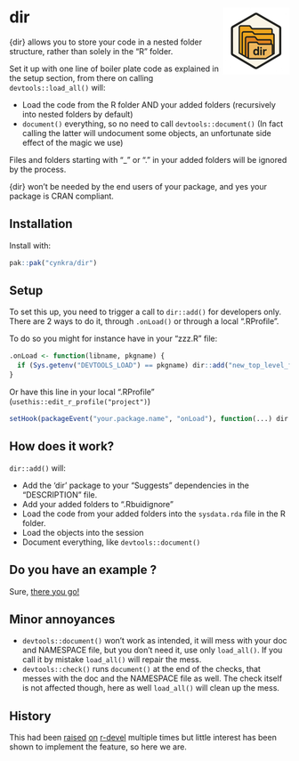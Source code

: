 
<!-- README.md is generated from README.Rmd. Please edit that file -->

# dir <img src="man/figures/logo.png" align="right" height="120" alt="" />

{dir} allows you to store your code in a nested folder structure, rather
than solely in the “R” folder.

Set it up with one line of boiler plate code as explained in the setup
section, from there on calling `devtools::load_all()` will:

- Load the code from the R folder AND your added folders (recursively
  into nested folders by default)
- `document()` everything, so no need to call `devtools::document()` (In
  fact calling the latter will undocument some objects, an unfortunate
  side effect of the magic we use)

Files and folders starting with “\_” or “.” in your added folders will
be ignored by the process.

{dir} won’t be needed by the end users of your package, and yes your
package is CRAN compliant.

## Installation

Install with:

``` r
pak::pak("cynkra/dir")
```

## Setup

To set this up, you need to trigger a call to `dir::add()` for
developers only. There are 2 ways to do it, through `.onLoad()` or
through a local “.RProfile”.

To do so you might for instance have in your “zzz.R” file:

``` r
.onLoad <- function(libname, pkgname) {
  if (Sys.getenv("DEVTOOLS_LOAD") == pkgname) dir::add("new_top_level_folder", "maybe_another_one")
}
```

Or have this line in your local “.RProfile”
(`usethis::edit_r_profile("project")`)

``` r
setHook(packageEvent("your.package.name", "onLoad"), function(...) dir::add("new_top_level_folder", "maybe_another_one"))
```

## How does it work?

`dir::add()` will:

- Add the ‘dir’ package to your “Suggests” dependencies in the
  “DESCRIPTION” file.
- Add your added folders to “.Rbuidignore”
- Load the code from your added folders into the `sysdata.rda` file in
  the R folder.
- Load the objects into the session
- Document everything, like `devtools::document()`

## Do you have an example ?

Sure, [there you go!](https://github.com/cynkra/dir.example)

## Minor annoyances

- `devtools::document()` won’t work as intended, it will mess with your
  doc and NAMESPACE file, but you don’t need it, use only `load_all()`.
  If you call it by mistake `load_all()` will repair the mess.
- `devtools::check()` runs `document()` at the end of the checks, that
  messes with the doc and the NAMESPACE file as well. The check itself
  is not affected though, here as well `load_all()` will clean up the
  mess.

## History

This had been
[raised](https://stat.ethz.ch/pipermail/r-devel/2009-December/056022.html)
[on](https://stat.ethz.ch/pipermail/r-devel/2010-February/056513.html)
[r-devel](https://hypatia.math.ethz.ch/pipermail/r-devel/2023-March/082496.html)
multiple times but little interest has been shown to implement the
feature, so here we are.
